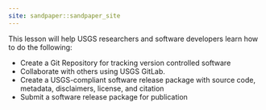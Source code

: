 ```yaml
---
site: sandpaper::sandpaper_site
---
```


This lesson will help USGS researchers and software developers learn how to do the following:
- Create a Git Repository for tracking version controlled software
- Collaborate with others using USGS GitLab.
- Create a USGS-compliant software release package with source code, metadata, disclaimers, license, and citation
- Submit a software release package for publication

